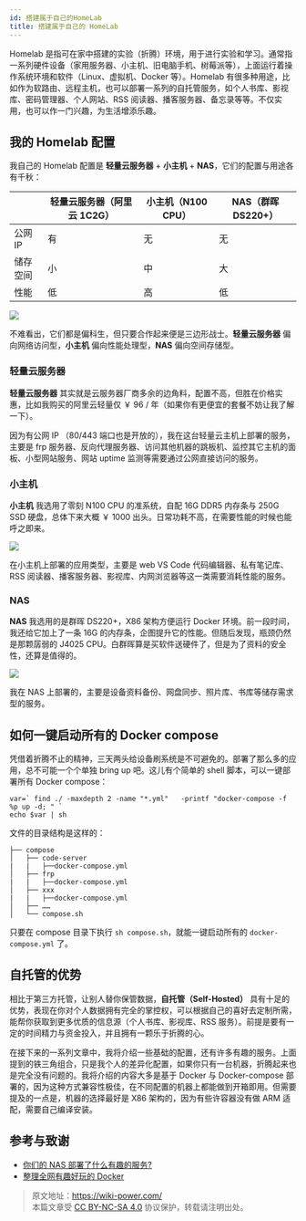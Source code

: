 ```yaml
---
id: 搭建属于自己的HomeLab
title: 搭建属于自己的 HomeLab
---
```


Homelab 是指可在家中搭建的实验（折腾）环境，用于进行实验和学习。通常指一系列硬件设备（家用服务器、小主机、旧电脑手机、树莓派等），上面运行着操作系统环境和软件（Linux、虚拟机、Docker 等）。Homelab 有很多种用途，比如作为软路由、远程主机，也可以部署一系列的自托管服务，如个人书库、影视库、密码管理器、个人网站、RSS 阅读器、播客服务器、备忘录等等。不仅实用，也可以作一门兴趣，为生活增添乐趣。

## 我的 Homelab 配置

我自己的 Homelab 配置是 **轻量云服务器** + **小主机** + **NAS**，它们的配置与用途各有千秋：

|          | 轻量云服务器（阿里云 1C2G） | 小主机（N100 CPU） | NAS（群晖 DS220+） |
| -------- | --------------------------- | ------------------ | ------------------ |
| 公网 IP  | 有                          | 无                 | 无                 |
| 储存空间 | 小                          | 中                 | 大                 |
| 性能     | 低                          | 高                 | 低                 |

![](https://wiki-media-1253965369.cos.ap-guangzhou.myqcloud.com/img/202304130031463.png)

不难看出，它们都是偏科生，但只要合作起来便是三边形战士。**轻量云服务器** 偏向网络访问型，**小主机** 偏向性能处理型，**NAS** 偏向空间存储型。

### 轻量云服务器

**轻量云服务器** 其实就是云服务器厂商多余的边角料，配置不高，但胜在价格实惠，比如我购买的阿里云轻量仅 ￥ 96 / 年（如果你有更便宜的套餐不妨让我了解一下）。

因为有公网 IP （80/443 端口也是开放的），我在这台轻量云主机上部署的服务，主要是 frp 服务器、反向代理服务器、访问其他机器的跳板机、监控其它主机的面板、小型网站服务、网站 uptime 监测等需要通过公网直接访问的服务。

### 小主机

**小主机** 我选用了零刻 N100 CPU 的准系统，自配 16G DDR5 内存条与 250G SSD 硬盘，总体下来大概 ￥ 1000 出头。日常功耗不高，在需要性能的时候也能呼之即来。

![](https://wiki-media-1253965369.cos.ap-guangzhou.myqcloud.com/img/202304130043744.png)

在小主机上部署的应用类型，主要是 web VS Code 代码编辑器、私有笔记库、RSS 阅读器、播客服务器、影视库、内网浏览器等这一类需要消耗性能的服务。

### NAS

**NAS** 我选用的是群晖 DS220+，X86 架构方便运行 Docker 环境。前一段时间，我还给它加上了一条 16G 的内存条，企图提升它的性能。但随后发现，瓶颈仍然是那颗孱弱的 J4025 CPU。白群晖算是买软件送硬件了，但是为了资料的安全性，还算是值得的。

![](https://wiki-media-1253965369.cos.ap-guangzhou.myqcloud.com/img/202304130053483.png)

我在 NAS 上部署的，主要是设备资料备份、网盘同步、照片库、书库等储存需求型的服务。

## 如何一键启动所有的 Docker compose

凭借着折腾不止的精神，三天两头给设备刷系统是不可避免的。部署了那么多的应用，总不可能一个个单独 bring up 吧。这儿有个简单的 shell 脚本，可以一键部署所有 Docker compose：

```shell title="compose.sh"
var=` find ./ -maxdepth 2 -name "*.yml"   -printf "docker-compose -f %p up -d; " `
echo $var | sh
```

文件的目录结构是这样的：

```
├── compose
│   ├── code-server
|   |   ├──docker-compose.yml
│   ├── frp
|   |   ├──docker-compose.yml
│   ├── xxx
|   |   ├──docker-compose.yml
│   ├── ……
│   └── compose.sh
```

只要在 compose 目录下执行 `sh compose.sh`，就能一键启动所有的 `docker-compose.yml` 了。

## 自托管的优势

相比于第三方托管，让别人替你保管数据，**自托管（Self-Hosted）** 具有十足的优势，表现在你对个人数据拥有完全的掌控权，可以根据自己的喜好去定制所需，能帮你获取到更多优质的信息源（个人书库、影视库、RSS 服务）。前提是要有一定的时间精力与资金投入，并且拥有一颗乐于折腾的心。

在接下来的一系列文章中，我将介绍一些基础的配置，还有许多有趣的服务。上面提到的铁三角组合，只是我个人的差异化配置，如果你只有一台机器，折腾起来也是完全没有问题的。我将介绍的内容大多是基于 Docker 与 Docker-compose 部署的，因为这种方式兼容性极佳，在不同配置的机器上都能做到开箱即用。但需要提及的一点是，机器的选择最好是 X86 架构的，因为有些许容器没有做 ARM 适配，需要自己编译安装。

## 参考与致谢

- [你们的 NAS 部署了什么有趣的服务?](https://www.v2ex.com/t/901954)
- [整理全网有趣好玩的 Docker](https://github.com/itgoyo/awesome-docker)

> 原文地址：<https://wiki-power.com/>  
> 本篇文章受 [CC BY-NC-SA 4.0](https://creativecommons.org/licenses/by/4.0/deed.zh) 协议保护，转载请注明出处。
